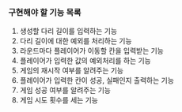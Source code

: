 ### 구현해야 할 기능 목록

1. 생성할 다리 길이를 입력하는 기능
2. 다리 길이에 대한 예외를 처리하는 기능
3. 라운드마다 플레이어가 이동할 칸을 입력받는 기능
4. 플레이어가 입력한 값의 예외처리를 하는 기능
5. 게임의 재시작 여부를 알려주는 기능
6. 플레이어가 입력한 칸이 성공, 실패인지 출력하는 기능
7. 게임 성공 여부를 알려주는 기능
8. 게임 시도 횟수를 세는 기능
